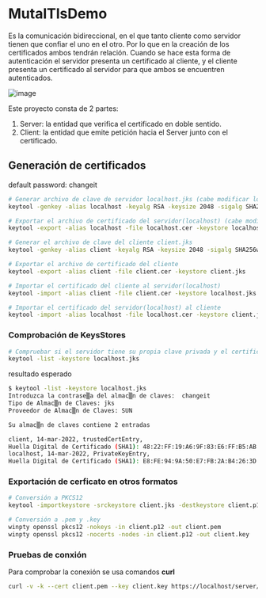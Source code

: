 # MutalTlsDemo

Es la comunicación bidireccional, en el que tanto cliente como servidor tienen que confiar el uno en el otro. Por lo que en la creación de los certificados ambos tendrán relación. Cuando se hace esta forma de autenticación el servidor presenta un certificado al cliente, y el cliente presenta un certificado al servidor para que ambos se encuentren autenticados.

![image](https://user-images.githubusercontent.com/48995165/158370741-de7286d5-da71-486c-92f0-6f7cdbc1daeb.png)

Este proyecto consta de 2 partes:
1. Server: la entidad que verifica el certificado en doble sentido.
2. Client: la entidad que emite petición hacia el Server junto con el certificado.

## Generación de certificados
default password: changeit
```bash
# Generar archivo de clave de servidor localhost.jks (cabe modificar los datos sobre la empresa)
keytool -genkey -alias localhost -keyalg RSA -keysize 2048 -sigalg SHA256withRSA -storetype JKS -keystore localhost.jks -dname CN=localhost,OU=Test,O=pkslow,L=Baleares,C=ES -validity 365 -storepass changeit -keypass changeit

# Exportar el archivo de certificado del servidor(localhost) (cabe modificar los datos sobre la empresa)
keytool -export -alias localhost -file localhost.cer -keystore localhost.jks

# Generar el archivo de clave del cliente client.jks
keytool -genkey -alias client -keyalg RSA -keysize 2048 -sigalg SHA256withRSA -storetype JKS -keystore client.jks -dname CN=client,OU=Test,O=pkslow,L=Baleares,C=ES -validity 365 -storepass changeit -keypass changeit

# Exportar el archivo de certificado del cliente
keytool -export -alias client -file client.cer -keystore client.jks

# Importar el certificado del cliente al servidor(localhost)
keytool -import -alias client -file client.cer -keystore localhost.jks

# Importar el certificado del servidor(localhost) al cliente
keytool -import -alias localhost -file localhost.cer -keystore client.jks

```
### Comprobación de KeysStores
```bash
# Compruebar si el servidor tiene su propia clave privada y el certificado del cliente
keytool -list -keystore localhost.jks
```
resultado esperado
```bash
$ keytool -list -keystore localhost.jks
Introduzca la contrase▒a del almac▒n de claves:  changeit
Tipo de Almac▒n de Claves: jks
Proveedor de Almac▒n de Claves: SUN

Su almac▒n de claves contiene 2 entradas

client, 14-mar-2022, trustedCertEntry,
Huella Digital de Certificado (SHA1): 48:22:FF:19:A6:9F:83:E6:FF:B5:AB:6B:A9:F0:51:72:EB:74:B4:7E
localhost, 14-mar-2022, PrivateKeyEntry,
Huella Digital de Certificado (SHA1): E8:FE:94:9A:50:E7:FB:2A:B4:26:3D:1A:A3:6C:34:00:15:AF:60:D0
```

### Exportación de cerficato en otros formatos
```bash
# Conversión a PKCS12
keytool -importkeystore -srckeystore client.jks -destkeystore client.p12 -srcstoretype JKS -deststoretype PKCS12 -srcstorepass changeit -deststorepass changeit -srckeypass changeit -destkeypass changeit -srcalias client -destalias client -noprompt

# Conversión a .pem y .key
winpty openssl pkcs12 -nokeys -in client.p12 -out client.pem
winpty openssl pkcs12 -nocerts -nodes -in client.p12 -out client.key
```

### Pruebas de conxión 
Para comprobar la conexión se usa comandos **curl**
```bash
curl -v -k --cert client.pem --key client.key https://localhost/server/hello
```
